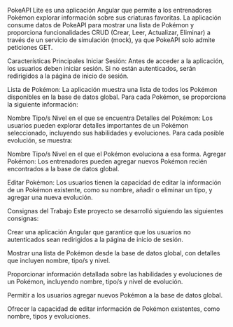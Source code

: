 
PokeAPI Lite es una aplicación Angular que permite a los entrenadores Pokémon explorar información sobre sus criaturas favoritas. La aplicación consume datos de PokeAPI para mostrar una lista de Pokémon y proporciona funcionalidades CRUD (Crear, Leer, Actualizar, Eliminar) a través de un servicio de simulación (mock), ya que PokeAPI solo admite peticiones GET.

Características Principales
Iniciar Sesión: Antes de acceder a la aplicación, los usuarios deben iniciar sesión. Si no están autenticados, serán redirigidos a la página de inicio de sesión.

Lista de Pokémon: La aplicación muestra una lista de todos los Pokémon disponibles en la base de datos global. Para cada Pokémon, se proporciona la siguiente información:

Nombre
Tipo/s
Nivel en el que se encuentra
Detalles del Pokémon: Los usuarios pueden explorar detalles importantes de un Pokémon seleccionado, incluyendo sus habilidades y evoluciones. Para cada posible evolución, se muestra:

Nombre
Tipo/s
Nivel en el que el Pokémon evoluciona a esa forma.
Agregar Pokémon: Los entrenadores pueden agregar nuevos Pokémon recién encontrados a la base de datos global.

Editar Pokémon: Los usuarios tienen la capacidad de editar la información de un Pokémon existente, como su nombre, añadir o eliminar un tipo, y agregar una nueva evolución.

Consignas del Trabajo
Este proyecto se desarrolló siguiendo las siguientes consignas:

Crear una aplicación Angular que garantice que los usuarios no autenticados sean redirigidos a la página de inicio de sesión.

Mostrar una lista de Pokémon desde la base de datos global, con detalles que incluyen nombre, tipo/s y nivel.

Proporcionar información detallada sobre las habilidades y evoluciones de un Pokémon, incluyendo nombre, tipo/s y nivel de evolución.

Permitir a los usuarios agregar nuevos Pokémon a la base de datos global.

Ofrecer la capacidad de editar información de Pokémon existentes, como nombre, tipos y evoluciones.
